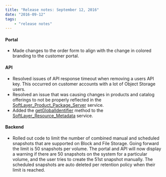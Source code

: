 ```yaml
---
title: "Release notes: September 12, 2016"
date: "2016-09-12"
tags:
    - "release notes"
---
```


#### Portal
+ Made changes to the order form to align with the change in colored branding to the customer portal. 

#### API
+  Resolved issues of API response timeout when removing a users API key. This occurred on customer accounts with a lot of Object Storage users.  
+ Resolved an issue that was causing changes in products and catalog offerings to not be properly reflected in the [SoftLayer_Product_Package_Server](http://sldn.softlayer.com/reference/services/SoftLayer_Product_Package_Server) service. 
+ Added the [getGlobalIdentifier](http://sldn.softlayer.com/reference/services/SoftLayer_Resource_Metadata/getGlobalIdentifier) method to the [SoftLayer_Resource_Metadata](http://sldn.softlayer.com/reference/services/SoftLayer_Resource_Metadata) service. 

#### Backend
+ Rolled out code to limit the number of combined manual and scheduled snapshots that are supported on Block and File Storage. Going forward the limit is 50 snapshots per volume. The portal and API will now display a warning if there are 50 snapshots on the system for a particular volume, and the user tries to create the 51st snapshot manually. The scheduled snapshots are auto deleted per retention policy when their limit is reached.
